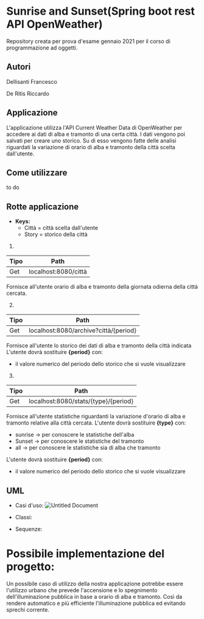# Sunrise and Sunset(Spring boot rest API OpenWeather)
Repository creata per prova d'esame gennaio 2021 per il corso di programmazione ad oggetti.

## Autori
Dellisanti Francesco

De Ritis Riccardo

## Applicazione
L'applicazione utilizza l'API Current Weather Data di OpenWeather per accedere ai dati di alba e tramonto di una certa città.
I dati vengono poi salvati per creare uno storico. Su di esso vengono fatte delle analisi riguardati la variazione di orario di alba e tramonto della città scelta dall'utente.

## Come utilizzare

to do

## Rotte applicazione

* **Keys:**
	* Città = città scelta dall'utente
	* Story = storico della città

1.
Tipo | Path |
---- | ---- |
Get | localhost:8080/città |

Fornisce all'utente orario di alba e tramonto della giornata odierna della città cercata.

2.
Tipo | Path |
---- | ---- |
Get | localhost:8080/archive?città/{period} |

Fornisce all'utente lo storico dei dati di alba e tramonto della città indicata
L'utente dovrà sostituire **{period}** con:

  * il valore numerico del periodo dello storico che si vuole visualizzare

3.
Tipo | Path |
---- | ---- |
Get | localhost:8080/stats/{type}/{period} |

Fornisce all'utente statistiche riguardanti la variazione d'orario di alba e tramonto relative alla città cercata.
L'utente dovrà sostituire **{type}** con:

  * sunrise -> per conoscere le statistiche dell'alba
  * Sunset -> per conoscere le statistiche del tramonto
  * all -> per conoscere le statistiche sia di alba che tramonto 
	
L'utente dovrà sostituire **{period}** con:

  * il valore numerico del periodo dello storico che si vuole visualizzare
	
## UML
* Casi d'uso:
![Untitled Document](https://user-images.githubusercontent.com/71764245/102491213-2c60fa80-4070-11eb-9526-e58bf63e034a.jpg)

* Classi:


* Sequenze:


# Possibile implementazione del progetto:
Un possibile caso di utilizzo della nostra applicazione potrebbe essere l'utilizzo urbano che prevede l'accensione e lo spegnimento dell'illuminazione pubblica in base a orario di alba e tramonto. Così da rendere automatico e più efficiente l'illuminazione pubblica ed evitando sprechi corrente.




